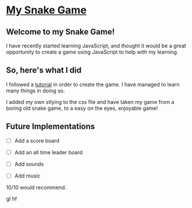 # <a href="">My Snake Game</a>

## Welcome to my Snake Game!

I have recently started learning JavaScript, and thought it would be a great opportunity to create a game using JavaScript to help with my learning.



## So, here's what I did

I followed a <a href="https://www.youtube.com/watch?v=QTcIXok9wNY&t=813s">tutorial</a> in order to create the game. I have managed to learn many things in doing so.

I added my own stlying to the css file and have taken my game from a boring old snake game, to a easy on the eyes, enjoyable game!

## Future Implementations

- [ ] Add a score board
- [ ] Add an all time leader board
- [ ] Add sounds
- [ ] Add music



10/10 would recommend. 

gl hf